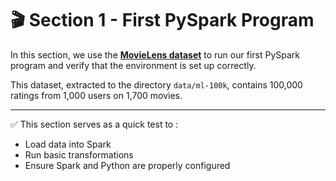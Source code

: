 # 🎬 Section 1 - First PySpark Program

In this section, we use the [**MovieLens dataset**](https://s3.amazonaws.com/media.sundog-soft.com/es/ml-100k.zip) to run our first PySpark program and verify that the environment is set up correctly.

This dataset, extracted to the directory `data/ml-100k`, contains 100,000 ratings from 1,000 users on 1,700 movies.

---

✅ This section serves as a quick test to :

- Load data into Spark
- Run basic transformations
- Ensure Spark and Python are properly configured